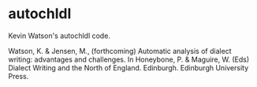 # autochldl
Kevin Watson's autochldl code.

Watson, K. & Jensen, M., (forthcoming) Automatic analysis of dialect writing: advantages and challenges. In Honeybone, P. & Maguire, W. (Eds) Dialect Writing and the North of England. Edinburgh. Edinburgh University Press.
